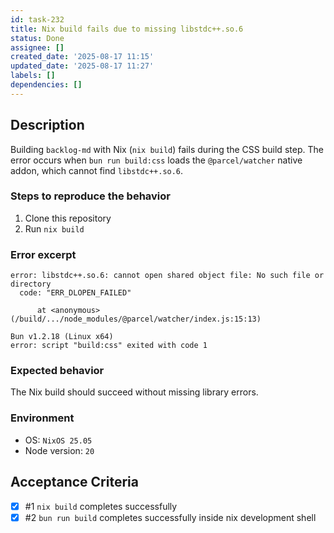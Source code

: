 ```yaml
---
id: task-232
title: Nix build fails due to missing libstdc++.so.6
status: Done
assignee: []
created_date: '2025-08-17 11:15'
updated_date: '2025-08-17 11:27'
labels: []
dependencies: []
---
```


## Description

Building `backlog-md` with Nix (`nix build`) fails during the CSS build step.
The error occurs when `bun run build:css` loads the `@parcel/watcher` native addon, which cannot find `libstdc++.so.6`.

### Steps to reproduce the behavior

1. Clone this repository
2. Run `nix build`

### Error excerpt

```
error: libstdc++.so.6: cannot open shared object file: No such file or directory
  code: "ERR_DLOPEN_FAILED"

      at <anonymous> (/build/.../node_modules/@parcel/watcher/index.js:15:13)

Bun v1.2.18 (Linux x64)
error: script "build:css" exited with code 1
```

### Expected behavior

The Nix build should succeed without missing library errors.

### Environment

- OS: `NixOS 25.05`
- Node version: `20`

## Acceptance Criteria
<!-- AC:BEGIN -->
- [x] #1 `nix build` completes successfully
- [x] #2 `bun run build` completes successfully inside nix development shell
<!-- AC:END -->
